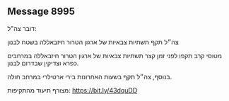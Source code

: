 ## Message 8995

דובר צה"ל:

צה״ל תקף תשתיות צבאיות של ארגון הטרור חיזבאללה בשטח לבנון

מטוסי קרב תקפו לפני זמן קצר תשתיות צבאיות של ארגון הטרור חיזבאללה במרחבים כפרא וצדיקין שבדרום לבנון.

בנוסף, צה״ל תקף בשעות האחרונות בירי ארטילרי במרחב חולה.

מצורף תיעוד מהתקיפות: https://bit.ly/43dquDD


